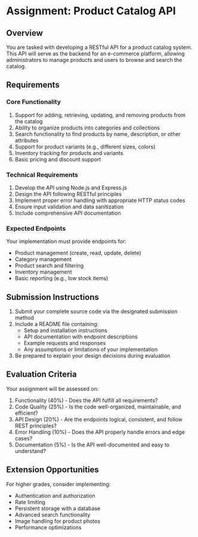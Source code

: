 # Assignment: Product Catalog API

## Overview
You are tasked with developing a RESTful API for a product catalog system. This API will serve as the backend for an e-commerce platform, allowing administrators to manage products and users to browse and search the catalog.

## Requirements

### Core Functionality
1. Support for adding, retrieving, updating, and removing products from the catalog
2. Ability to organize products into categories and collections
3. Search functionality to find products by name, description, or other attributes
4. Support for product variants (e.g., different sizes, colors)
5. Inventory tracking for products and variants
6. Basic pricing and discount support

### Technical Requirements
1. Develop the API using Node.js and Express.js
2. Design the API following RESTful principles
3. Implement proper error handling with appropriate HTTP status codes
4. Ensure input validation and data sanitization
5. Include comprehensive API documentation

### Expected Endpoints
Your implementation must provide endpoints for:
- Product management (create, read, update, delete)
- Category management
- Product search and filtering
- Inventory management
- Basic reporting (e.g., low stock items)

## Submission Instructions
1. Submit your complete source code via the designated submission method
2. Include a README file containing:
   - Setup and installation instructions
   - API documentation with endpoint descriptions
   - Example requests and responses
   - Any assumptions or limitations of your implementation
3. Be prepared to explain your design decisions during evaluation

## Evaluation Criteria
Your assignment will be assessed on:
1. Functionality (40%) - Does the API fulfill all requirements?
2. Code Quality (25%) - Is the code well-organized, maintainable, and efficient?
3. API Design (20%) - Are the endpoints logical, consistent, and follow REST principles?
4. Error Handling (10%) - Does the API properly handle errors and edge cases?
5. Documentation (5%) - Is the API well-documented and easy to understand?

## Extension Opportunities
For higher grades, consider implementing:
- Authentication and authorization
- Rate limiting
- Persistent storage with a database
- Advanced search functionality
- Image handling for product photos
- Performance optimizations
